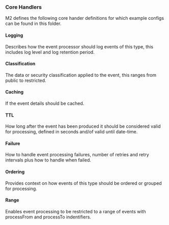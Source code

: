 ### Core Handlers

M2 defines the following core hander definitions for which example configs can be found in this folder.

#### Logging

Describes how the event processor should log events of this type, this includes log level and log retention period.

#### Classification

The data or security classification applied to the event, this ranges from public to restricted.

#### Caching

If the event details should be cached.

#### TTL

How long after the event has been produced it should be considered valid for processing, defined in seconds and/of valid until date-time.

#### Failure

How to handle event processing failures, number of retries and retry intervals plus how to handle when failed.

#### Ordering

Provides context on how events of this type should be ordered or grouped for processing.

#### Range

Enables event processing to be restricted to a range of events with processFrom and processTo indentifiers.

